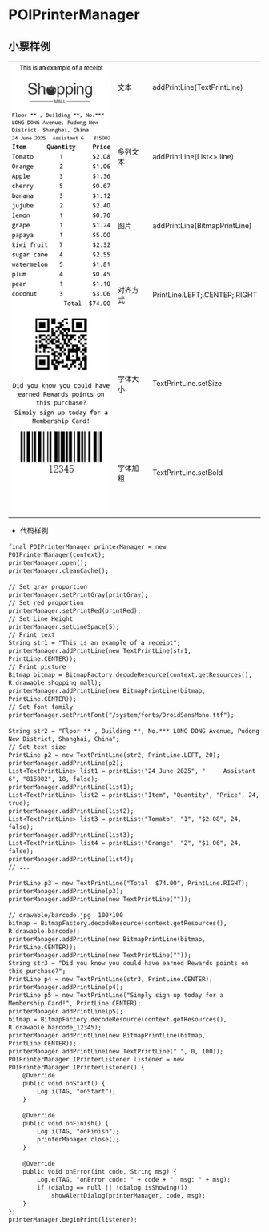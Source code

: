 # POIPrinterManager


## 小票样例

<table style="width: 100%;">
    <tr>
        <td rowspan="30"><img src="../../images/receipt.jpg" width="200" /></td>
        <td>文本</td>
        <td>addPrintLine(TextPrintLine)</td>
    </tr>
    <tr>
        <td>多列文本</td>
        <td>addPrintLine(List<> line)</td>
    </tr>
    <tr>
        <td>图片</td>
        <td>addPrintLine(BitmapPrintLine)</td>
    </tr>
    <tr>
        <td>对齐方式</td>
        <td>PrintLine.LEFT;.CENTER;.RIGHT</td>
    </tr>
    <tr>
        <td>字体大小</td>
        <td>TextPrintLine.setSize</td>
    </tr>
    <tr>
        <td>字体加粗</td>
        <td>TextPrintLine.setBold</td>
    </tr>
</table>

* 代码样例
```java{1-3,50,69}
final POIPrinterManager printerManager = new POIPrinterManager(context);
printerManager.open();
printerManager.cleanCache();

// Set gray proportion
printerManager.setPrintGray(printGray);
// Set red proportion
printerManager.setPrintRed(printRed);
// Set Line Height
printerManager.setLineSpace(5);
// Print text
String str1 = "This is an example of a receipt";
printerManager.addPrintLine(new TextPrintLine(str1, PrintLine.CENTER));
// Print picture
Bitmap bitmap = BitmapFactory.decodeResource(context.getResources(), R.drawable.shopping_mall);
printerManager.addPrintLine(new BitmapPrintLine(bitmap, PrintLine.CENTER));
// Set font family
printerManager.setPrintFont("/system/fonts/DroidSansMono.ttf");

String str2 = "Floor ** , Building **, No.*** LONG DONG Avenue, Pudong New District, Shanghai, China";
// Set text size
PrintLine p2 = new TextPrintLine(str2, PrintLine.LEFT, 20);
printerManager.addPrintLine(p2);
List<TextPrintLine> list1 = printList("24 June 2025", "     Assistant 6", "815002", 18, false);
printerManager.addPrintLine(list1);
List<TextPrintLine> list2 = printList("Item", "Quantity", "Price", 24, true);
printerManager.addPrintLine(list2);
List<TextPrintLine> list3 = printList("Tomato", "1", "$2.08", 24, false);
printerManager.addPrintLine(list3);
List<TextPrintLine> list4 = printList("Orange", "2", "$1.06", 24, false);
printerManager.addPrintLine(list4);
// ...

PrintLine p3 = new TextPrintLine("Total  $74.00", PrintLine.RIGHT);
printerManager.addPrintLine(p3);
printerManager.addPrintLine(new TextPrintLine(""));

// drawable/barcode.jpg  100*100
bitmap = BitmapFactory.decodeResource(context.getResources(), R.drawable.barcode);
printerManager.addPrintLine(new BitmapPrintLine(bitmap, PrintLine.CENTER));
printerManager.addPrintLine(new TextPrintLine(""));
String str3 = "Did you know you could have earned Rewards points on this purchase?";
PrintLine p4 = new TextPrintLine(str3, PrintLine.CENTER);
printerManager.addPrintLine(p4);
PrintLine p5 = new TextPrintLine("Simply sign up today for a Membership Card!", PrintLine.CENTER);
printerManager.addPrintLine(p5);
bitmap = BitmapFactory.decodeResource(context.getResources(), R.drawable.barcode_12345);
printerManager.addPrintLine(new BitmapPrintLine(bitmap, PrintLine.CENTER));
printerManager.addPrintLine(new TextPrintLine(" ", 0, 100));
POIPrinterManager.IPrinterListener listener = new POIPrinterManager.IPrinterListener() {
    @Override
    public void onStart() {
        Log.i(TAG, "onStart");
    }

    @Override
    public void onFinish() {
        Log.i(TAG, "onFinish");
        printerManager.close();
    }

    @Override
    public void onError(int code, String msg) {
        Log.e(TAG, "onError code: " + code + ", msg: " + msg);
        if (dialog == null || !dialog.isShowing())
            showAlertDialog(printerManager, code, msg);
    }
};
printerManager.beginPrint(listener);

```
